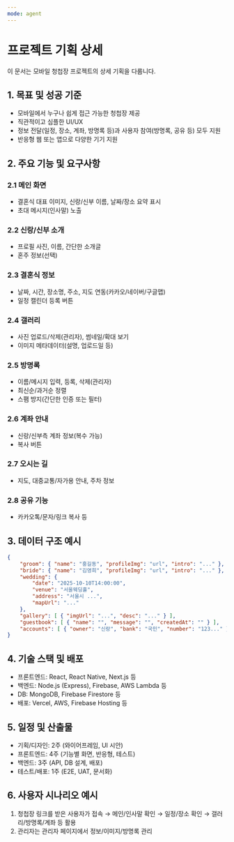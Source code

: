 ```yaml
---
mode: agent
---
```


# 프로젝트 기획 상세

이 문서는 모바일 청첩장 프로젝트의 상세 기획을 다룹니다.

## 1. 목표 및 성공 기준
- 모바일에서 누구나 쉽게 접근 가능한 청첩장 제공
- 직관적이고 심플한 UI/UX
- 정보 전달(일정, 장소, 계좌, 방명록 등)과 사용자 참여(방명록, 공유 등) 모두 지원
- 반응형 웹 또는 앱으로 다양한 기기 지원

## 2. 주요 기능 및 요구사항
### 2.1 메인 화면
- 결혼식 대표 이미지, 신랑/신부 이름, 날짜/장소 요약 표시
- 초대 메시지(인사말) 노출

### 2.2 신랑/신부 소개
- 프로필 사진, 이름, 간단한 소개글
- 혼주 정보(선택)

### 2.3 결혼식 정보
- 날짜, 시간, 장소명, 주소, 지도 연동(카카오/네이버/구글맵)
- 일정 캘린더 등록 버튼

### 2.4 갤러리
- 사진 업로드/삭제(관리자), 썸네일/확대 보기
- 이미지 메타데이터(설명, 업로드일 등)

### 2.5 방명록
- 이름/메시지 입력, 등록, 삭제(관리자)
- 최신순/과거순 정렬
- 스팸 방지(간단한 인증 또는 필터)

### 2.6 계좌 안내
- 신랑/신부측 계좌 정보(복수 가능)
- 복사 버튼

### 2.7 오시는 길
- 지도, 대중교통/자가용 안내, 주차 정보

### 2.8 공유 기능
- 카카오톡/문자/링크 복사 등

## 3. 데이터 구조 예시
```json
{
	"groom": { "name": "홍길동", "profileImg": "url", "intro": "..." },
	"bride": { "name": "김영희", "profileImg": "url", "intro": "..." },
	"wedding": {
		"date": "2025-10-10T14:00:00",
		"venue": "서울웨딩홀",
		"address": "서울시 ...",
		"mapUrl": "..."
	},
	"gallery": [ { "imgUrl": "...", "desc": "..." } ],
	"guestbook": [ { "name": "", "message": "", "createdAt": "" } ],
	"accounts": [ { "owner": "신랑", "bank": "국민", "number": "123..." } ]
}
```

## 4. 기술 스택 및 배포
- 프론트엔드: React, React Native, Next.js 등
- 백엔드: Node.js (Express), Firebase, AWS Lambda 등
- DB: MongoDB, Firebase Firestore 등
- 배포: Vercel, AWS, Firebase Hosting 등

## 5. 일정 및 산출물
- 기획/디자인: 2주 (와이어프레임, UI 시안)
- 프론트엔드: 4주 (기능별 화면, 반응형, 테스트)
- 백엔드: 3주 (API, DB 설계, 배포)
- 테스트/배포: 1주 (E2E, UAT, 문서화)

## 6. 사용자 시나리오 예시
1. 청첩장 링크를 받은 사용자가 접속 → 메인/인사말 확인 → 일정/장소 확인 → 갤러리/방명록/계좌 등 활용
2. 관리자는 관리자 페이지에서 정보/이미지/방명록 관리
